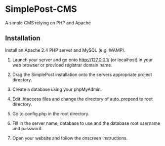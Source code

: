 # SimplePost-CMS
A simple CMS relying on PHP and Apache

## Installation
Install an Apache 2.4 PHP server and MySQL (e.g. WAMP).

1. Launch your server and go onto http://127.0.0.1/ (or localhost) in your web browser or provided registrar domain name.

1. Drag the SimplePost installation onto the servers appropriate project directory.

1. Create a database using your phpMyAdmin.

1. Edit .htaccess files and change the directory of auto_prepend to root directory.

1. Go to config.php in the root directory.

1. Fill in the server name, database to use and the database root username and password.

1. Open your website and follow the onscreen instructions.
